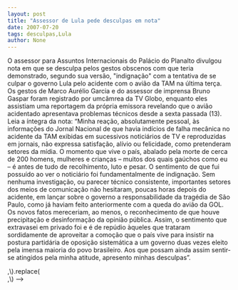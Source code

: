 ```yaml
---
layout: post
title: "Assessor de Lula pede desculpas em nota"
date: 2007-07-20
tags: desculpas,Lula
author: None
---
```

O assessor para Assuntos Internacionais do Pal&aacute;cio do Planalto divulgou nota em que se desculpa pelos gestos obscenos com que teria demonstrado, segundo sua vers&atilde;o, &quot;indigna&ccedil;&atilde;o&quot; com a tentativa de se culpar o governo Lula pelo acidente com o avi&atilde;o da TAM na &uacute;ltima ter&ccedil;a.&nbsp; 
Os gestos de Marco Aur&eacute;lio Garcia e do assessor de imprensa Bruno Gaspar foram registrado por umc&acirc;mrea da TV Globo, enquanto eles assistiam uma reportagem da pr&oacute;pria emissora revelando que o avi&atilde;o acidentado apresentava problemas t&eacute;cnicos desde a sexta passada (13).
Leia a &iacute;ntegra da nota:
&ldquo;Minha rea&ccedil;&atilde;o, absolutamente pessoal, &agrave;s informa&ccedil;&otilde;es do Jornal Nacional de que havia ind&iacute;cios de falha mec&acirc;nica no acidente da TAM exibidas em sucessivos notici&aacute;rios de TV e reproduzidas em jornais, n&atilde;o expressa satisfa&ccedil;&atilde;o, al&iacute;vio ou felicidade, como pretenderam setores da m&iacute;dia.
O momento que vive o pa&iacute;s, abalado pela morte de cerca de 200 homens, mulheres e crian&ccedil;as &ndash; muitos dos quais ga&uacute;chos como eu &ndash; &eacute; antes de tudo de recolhimento, luto e pesar. O sentimento de que fui possu&iacute;do ao ver o notici&aacute;rio foi fundamentalmente de indigna&ccedil;&atilde;o.
Sem nenhuma investiga&ccedil;&atilde;o, ou parecer t&eacute;cnico consistente, importantes setores dos meios de comunica&ccedil;&atilde;o n&atilde;o hesitaram, poucas horas depois do acidente, em lan&ccedil;ar sobre o governo a responsabilidade da trag&eacute;dia de S&atilde;o Paulo, como j&aacute; haviam feito anteriormente com a queda do avi&atilde;o da GOL. Os novos fatos mereceriam, ao menos, o reconhecimento de que houve precipita&ccedil;&atilde;o e desinforma&ccedil;&atilde;o da opini&atilde;o p&uacute;blica.
Assim, o sentimento que extravasei em privado foi e &eacute; de rep&uacute;dio &agrave;queles que trataram sordidamente de aproveitar a como&ccedil;&atilde;o que o pa&iacute;s vive para insistir na postura partid&aacute;ria de oposi&ccedil;&atilde;o sistem&aacute;tica a um governo duas vezes eleito pela imensa maioria do povo brasileiro.
Aos que possam ainda assim sentir-se atingidos pela minha atitude, apresento minhas desculpas&rdquo;.

\,\\\).replace(\
\,\\\) --> 